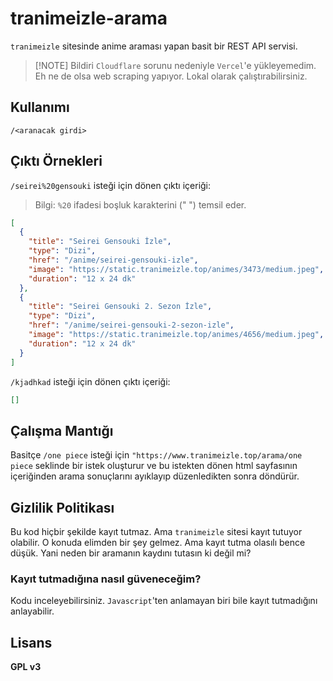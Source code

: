 # tranimeizle-arama
`tranimeizle` sitesinde anime araması yapan basit bir REST API servisi.

> [!NOTE] Bildiri
> `Cloudflare` sorunu nedeniyle `Vercel`'e yükleyemedim. Eh ne de olsa web scraping yapıyor. Lokal olarak çalıştırabilirsiniz.

## Kullanımı
`/<aranacak girdi>`

## Çıktı Örnekleri
`/seirei%20gensouki` isteği için dönen çıktı içeriği:

> Bilgi: `%20` ifadesi boşluk karakterini (" ") temsil eder.
```json
[
  {
    "title": "Seirei Gensouki İzle",
    "type": "Dizi",
    "href": "/anime/seirei-gensouki-izle",
    "image": "https://static.tranimeizle.top/animes/3473/medium.jpeg",
    "duration": "12 x 24 dk"
  },
  {
    "title": "Seirei Gensouki 2. Sezon İzle",
    "type": "Dizi",
    "href": "/anime/seirei-gensouki-2-sezon-izle",
    "image": "https://static.tranimeizle.top/animes/4656/medium.jpeg",
    "duration": "12 x 24 dk"
  }
]
```

`/kjadhkad` isteği için dönen çıktı içeriği:
```json
[]
```

## Çalışma Mantığı
Basitçe `/one piece` isteği için `"https://www.tranimeizle.top/arama/one piece` seklinde bir istek oluşturur ve bu istekten dönen html sayfasının içeriğinden arama sonuçlarını ayıklayıp düzenledikten sonra döndürür.

## Gizlilik Politikası
Bu kod hiçbir şekilde kayıt tutmaz. Ama `tranimeizle` sitesi kayıt tutuyor olabilir. O konuda elimden bir şey gelmez. Ama kayıt tutma olasılı bence düşük. Yani neden bir aramanın kaydını tutasın ki değil mi?

### Kayıt tutmadığına nasıl güveneceğim?
Kodu inceleyebilirsiniz. `Javascript`'ten anlamayan biri bile kayıt tutmadığını anlayabilir.

## Lisans
**GPL v3**
